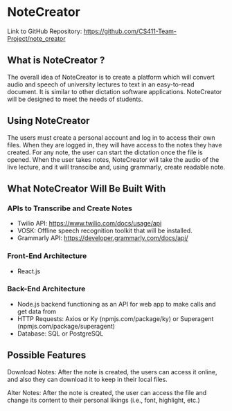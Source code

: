 # NoteCreator

Link to GitHub Repository: https://github.com/CS411-Team-Project/note_creator

## What is NoteCreator ?
The overall idea of NoteCreator is to create a platform which will convert audio and speech of university lectures to text in an easy-to-read document. It is similar to other dictation software applications. NoteCreator will be designed to meet the needs of students. 

## Using NoteCreator
The users must create a personal account and log in to access their own files. When they are logged in, they will have access to the notes they have created. For any note, the user can start the dictation once the file is opened. When the user takes notes, NoteCreator will take the audio of the live lecture, and it will transcibe and, using grammarly, create readable note.

## What NoteCreator Will Be Built With
### APIs to Transcribe and Create Notes
- Twilio API: https://www.twilio.com/docs/usage/api
- VOSK: Offline speech recognition toolkit that will be installed.
- Grammarly API: https://developer.grammarly.com/docs/api/

### Front-End Architecture
- React.js

### Back-End Architecture
- Node.js backend functioning as an API for web app to make calls and get data from
- HTTP Requests: Axios or Ky (npmjs.com/package/ky) or Superagent (npmjs.com/package/superagent)
- Database: SQL or PostgreSQL

## Possible Features
Download Notes: After the note is created, the users can access it online, and also they can download it to keep in their local files.

Alter Notes: After the note is created, the user can access the file and change its content to their personal likings (i.e., font, highlight, etc.)
